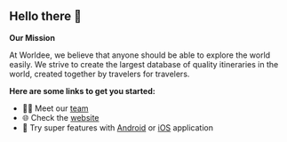 ## Hello there 👋

**Our Mission**

At Worldee, we believe that anyone should be able to explore the world easily. We strive to create the largest database of quality itineraries in the world, created together by travelers for travelers.

**Here are some links to get you started:**

- 👩‍💻 Meet our [team](https://www.worldee.com/homepage/about)
- 🌐 Check the [website](https://www.worldee.com/)
- 📱 Try super features with [Android](https://play.google.com/store/apps/details?id=cz.worldeecom.worldee) or [iOS](https://apps.apple.com/us/app/worldee-trip-planner-journal/id1557709464) application
